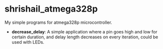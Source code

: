 # shrishail_atmega328p
My simple programs for atmega328p microcontroller.

* **decrease_delay**: A simple application where a pin goes high and low for certain duration, and delay length decreases on every iteration, could be used with LEDs.
